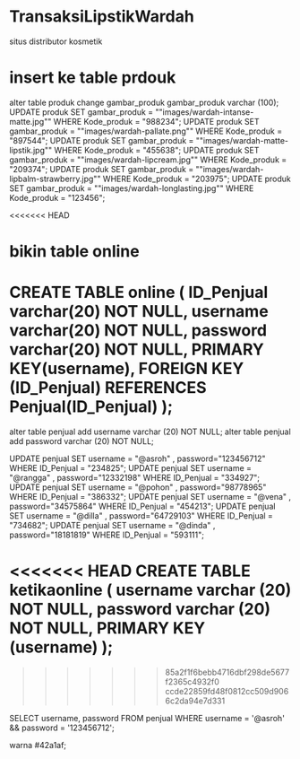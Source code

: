 # TransaksiLipstikWardah
situs distributor kosmetik 


# insert ke table prdouk

alter table produk change gambar_produk gambar_produk varchar (100);
UPDATE produk SET gambar_produk = "\"images/wardah-intanse-matte.jpg\"" 
WHERE Kode_produk = "988234";
UPDATE produk SET gambar_produk = "\"images/wardah-pallate.png\"" 
WHERE Kode_produk = "897544";
UPDATE produk SET gambar_produk = "\"images/wardah-matte-lipstik.jpg\"" 
WHERE Kode_produk = "455638";
UPDATE produk SET gambar_produk = "\"images/wardah-lipcream.jpg\"" 
WHERE Kode_produk = "209374";
UPDATE produk SET gambar_produk = "\"images/wardah-lipbalm-strawberry.jpg\"" 
WHERE Kode_produk = "203975";
UPDATE produk SET gambar_produk = "\"images/wardah-longlasting.jpg\"" 
WHERE Kode_produk = "123456";

<<<<<<< HEAD

# bikin table online
CREATE TABLE online (
    ID_Penjual varchar(20) NOT NULL,
    username varchar(20) NOT NULL,
    password varchar(20) NOT NULL,
    PRIMARY KEY(username),
    FOREIGN KEY (ID_Penjual) REFERENCES Penjual(ID_Penjual)
);
=======
alter table penjual add username varchar (20) NOT NULL;
alter table penjual add password varchar (20) NOT NULL;

UPDATE penjual SET username = "@asroh" , password="123456712"
WHERE ID_Penjual = "234825";
UPDATE penjual SET username = "@rangga" , password="12332198"
WHERE ID_Penjual = "334927";
UPDATE penjual SET username = "@pohon" , password="98778965"
WHERE ID_Penjual = "386332";
UPDATE penjual SET username = "@vena" , password="34575864"
WHERE ID_Penjual = "454213";
UPDATE penjual SET username = "@dilla" , password="64729103"
WHERE ID_Penjual = "734682";
UPDATE penjual SET username = "@dinda" , password="18181819"
WHERE ID_Penjual = "593111";

<<<<<<< HEAD
CREATE TABLE ketikaonline (
username varchar (20) NOT NULL,
password varchar (20) NOT NULL,
PRIMARY KEY (username)
);
=======
>>>>>>> 85a2f1f6bebb4716dbf298de5677f2365c4932f0
>>>>>>> ccde22859fd48f0812cc509d9066c2da94e7d331


SELECT username, password FROM penjual WHERE username = '@asroh' && password = '123456712';

warna #42a1af;
